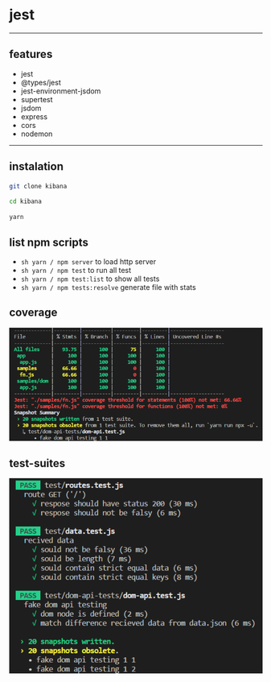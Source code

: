 # jest

***

## features
- jest
- @types/jest
- jest-environment-jsdom
- supertest
- jsdom
- express
- cors
- nodemon

***

## instalation
```sh
git clone kibana
```
```sh
cd kibana
```
```sh
yarn
```

## list npm scripts 
- ```sh yarn / npm server``` to load http server
- ```sh yarn / npm test``` to run all test
- ```sh yarn / npm test:list``` to show all tests 
- ```sh yarn / npm tests:resolve``` generate file with stats  

## coverage
![coverage](https://github.com/stars-inc/kibana/blob/develop/assets/coverage.png)

## test-suites 
![suites](https://github.com/stars-inc/kibana/blob/develop/assets/test-suites.png)

